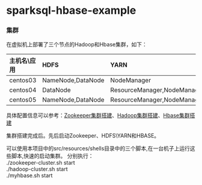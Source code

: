 # sparksql-hbase-example

### 集群

在虚拟机上部署了三个节点的Hadoop和Hbase集群，如下：

|主机名\应用| HDFS              | YARN                         |  HBASE        | Zookeeper     |
|:---------|:------------------|:-----------------------------|:--------------|:--------------|
| centos03 | NameNode,DataNode | NodeManager                  | HMaster       | QuorumPeerMain|
| centos04 | DataNode          | ResourceManager,NodeManager  | HRegionServer | QuorumPeerMain|
| centos05 | NameNode,DataNode | ResourceManager,NodeManager  | HRegionServer | QuorumPeerMain|

具体配置信息可以参考：[Zookeeper集群搭建](http://blog.csdn.net/u014729236/article/details/44832631)、[Hadoop集群搭建](http://blog.csdn.net/u014729236/article/details/44835669)、[Hbase集群搭建](http://blog.csdn.net/u014729236/article/details/44945343)

集群搭建完成后。先后启动Zookeeper、HDFS\YARN和HBASE。

可以使用本项目中的src/resources/shells目录中的三个脚本,在一台机子上运行这些脚本,快速的启动集群。
分别执行：  
./zookeeper-cluster.sh start  
./hadoop-cluster.sh start  
./myhbase.sh start  